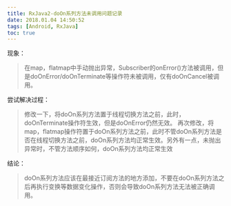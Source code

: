 ```yaml
---
title: RxJava2-doOn系列方法未调用问题记录
date: 2018.01.04 14:50:52
tags: [Android, RxJava]
toc: true
---
```

现象：
>在map，flatmap中手动抛出异常，Subscriber的onError()方法被调用，但是doOnError/doOnTerminate等操作符未被调用，仅有doOnCancel被调用。

尝试解决过程：
>修改一下，将doOn系列方法置于线程切换方法之前，此时，doOnTerminate操作符生效，但是doOnError仍然无效。
>再次修改，将map，flatmap操作符置于doOn系列方法之前，此时不管doOn系列方法是否在线程切换方法之前，doOn系列方法均正常生效。另外有一点，未抛出异常时，不管方法顺序如何，doOn系列方法均正常生效

结论：
>doOn系列方法应该在最接近订阅方法的地方添加，不要在doOn系列方法之后再执行变换等数据变化操作，否则会导致doOn系列方法无法被正确调用。